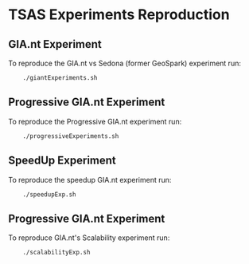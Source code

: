 # TSAS Experiments Reproduction

## GIA.nt Experiment
To reproduce the GIA.nt vs Sedona (former GeoSpark) experiment run: 
    
        ./giantExperiments.sh


## Progressive GIA.nt Experiment
To reproduce the Progressive GIA.nt experiment run:

        ./progressiveExperiments.sh


## SpeedUp Experiment
To reproduce the speedup GIA.nt experiment run:

        ./speedupExp.sh


## Progressive GIA.nt Experiment
To reproduce GIA.nt's Scalability experiment run:

        ./scalabilityExp.sh